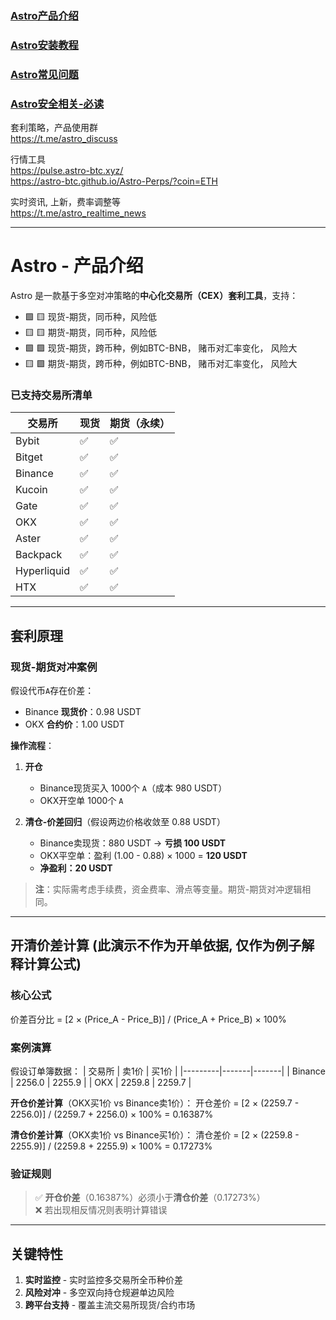 ### [Astro产品介绍](./README.md) 
### [Astro安装教程](./INSTALL.md) 
### [Astro常见问题](./Docs/常见问题.md) 
### [Astro安全相关-必读](./SECURITY.md) 

套利策略，产品使用群 \
https://t.me/astro_discuss

行情工具 \
https://pulse.astro-btc.xyz/ \
https://astro-btc.github.io/Astro-Perps/?coin=ETH

实时资讯, 上新，费率调整等 \
https://t.me/astro_realtime_news

--------------------------------

# Astro - 产品介绍

Astro 是一款基于多空对冲策略的**中心化交易所（CEX）套利工具**，支持：
-  🟩 🟨 现货-期货，同币种，风险低
-  🟨 🟨 期货-期货，同币种，风险低
-  🟩 🟪 现货-期货，跨币种，例如BTC-BNB， 赌币对汇率变化， 风险大
-  🟨 🟪 期货-期货，跨币种，例如BTC-BNB， 赌币对汇率变化， 风险大

### 已支持交易所清单
| 交易所   | 现货 | 期货（永续） |
|----------|------|--------------|
| Bybit    | ✅   | ✅           |
| Bitget   | ✅   | ✅           |
| Binance  | ✅   | ✅           |
| Kucoin   | ✅   | ✅           |
| Gate     | ✅   | ✅           |
| OKX      | ✅   | ✅           |
| Aster    | ✅   | ✅           |
| Backpack | ✅   | ✅           |
| Hyperliquid | ✅   | ✅           |
| HTX      | ✅   | ✅           |
---

## 套利原理
### 现货-期货对冲案例
假设代币`A`存在价差：
- Binance **现货价**：0.98 USDT
- OKX **合约价**：1.00 USDT

**操作流程**：
1. **开仓**  
   - Binance现货买入 1000个 `A`（成本 980 USDT）
   - OKX开空单 1000个 `A`
   
2. **清仓-价差回归**（假设两边价格收敛至 0.88 USDT）  
   - Binance卖现货：880 USDT → **亏损 100 USDT**  
   - OKX平空单：盈利 (1.00 - 0.88) × 1000 = **120 USDT**  
   - **净盈利：20 USDT**

> **注**：实际需考虑手续费，资金费率、滑点等变量。期货-期货对冲逻辑相同。

---

## 开清价差计算 (此演示不作为开单依据, 仅作为例子解释计算公式)
### 核心公式
价差百分比 = [2 × (Price_A - Price_B)] / (Price_A + Price_B) × 100%

### 案例演算
假设订单簿数据：
| 交易所  | 卖1价 | 买1价 |
|---------|-------|-------|
| Binance | 2256.0 | 2255.9 |
| OKX     | 2259.8 | 2259.7 |

**开仓价差计算**（OKX买1价 vs Binance卖1价）：
开仓差价 = [2 × (2259.7 - 2256.0)] / (2259.7 + 2256.0) × 100% = 0.16387%

**清仓价差计算**（OKX卖1价 vs Binance买1价）：
清仓差价 = [2 × (2259.8 - 2255.9)] / (2259.8 + 2255.9) × 100% = 0.17273%

### 验证规则
> ✅ **开仓价差**（0.16387%）必须小于**清仓价差**（0.17273%）  
> ❌ 若出现相反情况则表明计算错误

---

## 关键特性
1. **实时监控** - 实时监控多交易所全币种价差
2. **风险对冲** - 多空双向持仓规避单边风险
3. **跨平台支持** - 覆盖主流交易所现货/合约市场
